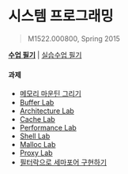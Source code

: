 시스템 프로그래밍
========
> M1522.000800, Spring 2015

[**수업 필기**][note] | [실습수업 필기][lab]

[note]: note.md
[lab]: note-practice.md

#### 과제
- [메모리 마운틴 그리기](mountain)
- [Buffer Lab](buflab)
- [Architecture Lab](archlab)
- [Cache Lab](cachelab)
- [Performance Lab](perflab)
- [Shell Lab](shlab)
- [Malloc Lab](malloclab)
- [Proxy Lab](proxylab)
- [필터락으로 세마포어 구현하기](filterlock)
